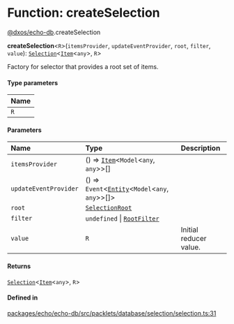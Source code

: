 # Function: createSelection

[@dxos/echo-db](../modules/dxos_echo_db.md).createSelection

**createSelection**<`R`\>(`itemsProvider`, `updateEventProvider`, `root`, `filter`, `value`): [`Selection`](../classes/dxos_echo_db.Selection.md)<[`Item`](../classes/dxos_echo_db.Item.md)<`any`\>, `R`\>

Factory for selector that provides a root set of items.

#### Type parameters

| Name |
| :------ |
| `R` |

#### Parameters

| Name | Type | Description |
| :------ | :------ | :------ |
| `itemsProvider` | () => [`Item`](../classes/dxos_echo_db.Item.md)<`Model`<`any`, `any`\>\>[] |  |
| `updateEventProvider` | () => `Event`<[`Entity`](../classes/dxos_echo_db.Entity.md)<`Model`<`any`, `any`\>\>[]\> |  |
| `root` | [`SelectionRoot`](../types/dxos_echo_db.SelectionRoot.md) |  |
| `filter` | `undefined` \| [`RootFilter`](../types/dxos_echo_db.RootFilter.md) |  |
| `value` | `R` | Initial reducer value. |

#### Returns

[`Selection`](../classes/dxos_echo_db.Selection.md)<[`Item`](../classes/dxos_echo_db.Item.md)<`any`\>, `R`\>

#### Defined in

[packages/echo/echo-db/src/packlets/database/selection/selection.ts:31](https://github.com/dxos/dxos/blob/db8188dae/packages/echo/echo-db/src/packlets/database/selection/selection.ts#L31)
